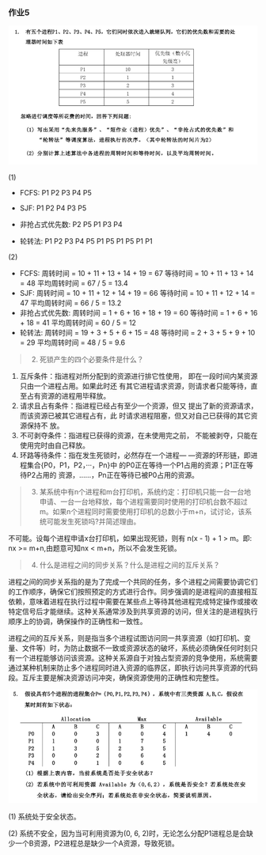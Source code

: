 ### 作业5

![1](%E4%BD%9C%E4%B8%9A5.assets/1.png)

(1) 

* FCFS: P1 P2 P3 P4 P5

* SJF:  P1 P2 P4 P3 P5
* 非抢占式优先数: P2 P5 P1 P3 P4
* 轮转法: P1 P2 P3 P4 P5 P1 P5 P1 P5 P1 P1

(2)

* FCFS: 周转时间 = 10 + 11 + 13 + 14 + 19 = 67 等待时间 = 10 + 11 + 13 + 14 = 48 平均周转时间 = 67 / 5 = 13.4
* SJF: 周转时间 = 10 + 11 + 12 + 14 + 19 = 66 等待时间 = 10 + 11 + 12 + 14 = 47 平均周转时间 = 66 / 5 = 13.2
* 非抢占式优先数: 周转时间 = 1 + 6 + 16 + 18 + 19 = 60 等待时间 = 1 + 6 + 16 + 18 = 41 平均周转时间 = 60 / 5 = 12
* 轮转法: 周转时间 = 19 + 3 + 5 + 6 + 15 = 48 等待时间 = 2 + 3 + 5 + 9 + 10 = 29 平均周转时间 = 48 / 5 = 9.6



> 2. 死锁产生的四个必要条件是什么？

1. 互斥条件：指进程对所分配到的资源进行排它性使用， 即在一段时间内某资源只由一个进程占用。如果此时还 有其它进程请求资源，则请求者只能等待，直至占有资源的进程用毕释放。 
2. 请求且占有条件：指进程已经占有至少一个资源，但又 提出了新的资源请求，而该资源已被其它进程占有，此 时请求进程阻塞，但又对自己已获得的其它资源保持不 放。 
3. 不可剥夺条件：指进程已获得的资源，在未使用完之前， 不能被剥夺，只能在使用完时由自己释放。 
4. 环路等待条件：指在发生死锁时，必然存在一个进程— —资源的环形链，即进程集合{P0，P1，P2，···，Pn}中 的P0正在等待一个P1占用的资源；P1正在等待P2占用的 资源，……，Pn正在等待已被P0占用的资源。



> 3. 某系统中有n个进程和m台打印机，系统约定：打印机只能一台一台地申请、一台一台地释放，每个进程需要同时使用的打印机台数不超过m。如果n个进程同时需要使用打印机的总数小于m+n，试讨论，该系统可能发生死锁吗?并简述理由。

不可能。设每个进程申请x台打印机，如果出现死锁，则有 n(x - 1) + 1 > m。即: nx >= m+n,由题意可知nx < m+n，所以不会发生死锁。



> 4. 什么是进程之间的同步关系？什么是进程之间的互斥关系？

进程之间的同步关系指的是为了完成一个共同的任务，多个进程之间需要协调它们的工作顺序，确保它们按照预定的方式进行合作。同步强调的是进程间的直接相互依赖，意味着进程在执行过程中需要在某些点上等待其他进程完成特定操作或接收特定信号后才能继续。这种关系通常涉及到共享资源的访问，但关注的是进程执行顺序上的协调，确保操作的正确性和一致性。

进程之间的互斥关系，则是指当多个进程试图访问同一共享资源（如打印机、变量、文件等）时，为防止数据不一致或资源状态的破坏，系统必须确保任何时刻只有一个进程能够访问该资源。这种关系源自于对独占型资源的竞争使用，系统需要通过某种机制来防止多个进程同时进入资源的临界区，即执行访问共享资源的代码段。互斥主要是解决资源访问冲突，确保资源使用的正确性和完整性。



![5](%E4%BD%9C%E4%B8%9A5.assets/5.png)

(1) 系统处于安全状态。

(2) 系统不安全，因为当可利用资源为(0, 6, 2)时，无论怎么分配P1进程总是会缺少一个B资源，P2进程总是缺少一个A资源，导致死锁。